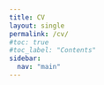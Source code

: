 ```yaml
---
title: CV
layout: single
permalink: /cv/
#toc: true
#toc_label: "Contents"
sidebar:
  nav: "main"
---
```

